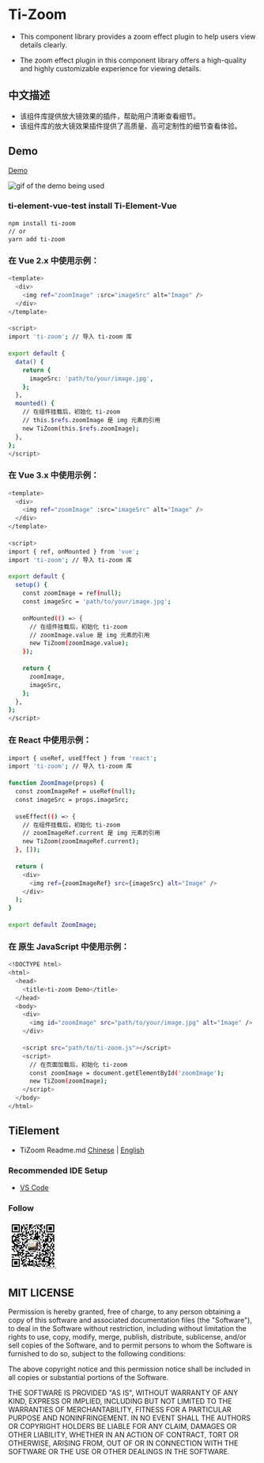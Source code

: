 # Ti-Zoom
- This component library provides a zoom effect plugin to help users view details clearly.

- The zoom effect plugin in this component library offers a high-quality and highly customizable experience for viewing details.

## 中文描述
- 该组件库提供放大镜效果的插件，帮助用户清晰查看细节。
- 该组件库的放大镜效果插件提供了高质量、高可定制性的细节查看体验。

## Demo
[Demo](https://github.com/Timtance/ti-zoom-test/tree/main/demo/index.html)

![gif of the demo being used](https://github.com/Timtance/ti-zoom-test/tree/main/demo/demo.gif)


### ti-element-vue-test install Ti-Element-Vue 
```
npm install ti-zoom
// or
yarn add ti-zoom
```

### 在 Vue 2.x 中使用示例：
```bash
<template>
  <div>
    <img ref="zoomImage" :src="imageSrc" alt="Image" />
  </div>
</template>

<script>
import 'ti-zoom'; // 导入 ti-zoom 库

export default {
  data() {
    return {
      imageSrc: 'path/to/your/image.jpg',
    };
  },
  mounted() {
    // 在组件挂载后，初始化 ti-zoom
    // this.$refs.zoomImage 是 img 元素的引用
    new TiZoom(this.$refs.zoomImage);
  },
};
</script>
```

### 在 Vue 3.x 中使用示例：
```bash
<template>
  <div>
    <img ref="zoomImage" :src="imageSrc" alt="Image" />
  </div>
</template>

<script>
import { ref, onMounted } from 'vue';
import 'ti-zoom'; // 导入 ti-zoom 库

export default {
  setup() {
    const zoomImage = ref(null);
    const imageSrc = 'path/to/your/image.jpg';

    onMounted(() => {
      // 在组件挂载后，初始化 ti-zoom
      // zoomImage.value 是 img 元素的引用
      new TiZoom(zoomImage.value);
    });

    return {
      zoomImage,
      imageSrc,
    };
  },
};
</script>
```

### 在 React 中使用示例：
```bash
import { useRef, useEffect } from 'react';
import 'ti-zoom'; // 导入 ti-zoom 库

function ZoomImage(props) {
  const zoomImageRef = useRef(null);
  const imageSrc = props.imageSrc;

  useEffect(() => {
    // 在组件挂载后，初始化 ti-zoom
    // zoomImageRef.current 是 img 元素的引用
    new TiZoom(zoomImageRef.current);
  }, []);

  return (
    <div>
      <img ref={zoomImageRef} src={imageSrc} alt="Image" />
    </div>
  );
}

export default ZoomImage;
```

### 在 原生 JavaScript 中使用示例：
```bash
<!DOCTYPE html>
<html>
  <head>
    <title>ti-zoom Demo</title>
  </head>
  <body>
    <div>
      <img id="zoomImage" src="path/to/your/image.jpg" alt="Image" />
    </div>

    <script src="path/to/ti-zoom.js"></script>
    <script>
      // 在页面加载后，初始化 ti-zoom
      const zoomImage = document.getElementById('zoomImage');
      new TiZoom(zoomImage);
    </script>
  </body>
</html>
```

## TiElement

- TiZoom Readme.md [Chinese](https://github.com/Timtance) | [English](https://github.com/Timtance)


### Recommended IDE Setup

- [VS Code](https://code.visualstudio.com/)


### Follow
<img src="https://raw.githubusercontent.com/Timtance/tuijs/HEAD/follow.jpg" width="100px">


## MIT LICENSE
Permission is hereby granted, free of charge, to any person obtaining
a copy of this software and associated documentation files (the
"Software"), to deal in the Software without restriction, including
without limitation the rights to use, copy, modify, merge, publish,
distribute, sublicense, and/or sell copies of the Software, and to
permit persons to whom the Software is furnished to do so, subject to
the following conditions:

The above copyright notice and this permission notice shall be
included in all copies or substantial portions of the Software.

THE SOFTWARE IS PROVIDED "AS IS", WITHOUT WARRANTY OF ANY KIND,
EXPRESS OR IMPLIED, INCLUDING BUT NOT LIMITED TO THE WARRANTIES OF
MERCHANTABILITY, FITNESS FOR A PARTICULAR PURPOSE AND
NONINFRINGEMENT. IN NO EVENT SHALL THE AUTHORS OR COPYRIGHT HOLDERS BE
LIABLE FOR ANY CLAIM, DAMAGES OR OTHER LIABILITY, WHETHER IN AN ACTION
OF CONTRACT, TORT OR OTHERWISE, ARISING FROM, OUT OF OR IN CONNECTION
WITH THE SOFTWARE OR THE USE OR OTHER DEALINGS IN THE SOFTWARE.